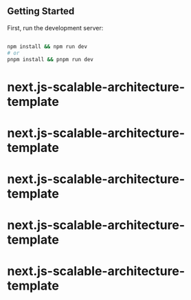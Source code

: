 
## Getting Started

First, run the development server:

```bash

npm install && npm run dev
# or
pnpm install && pnpm run dev
```
# next.js-scalable-architecture-template
# next.js-scalable-architecture-template
# next.js-scalable-architecture-template
# next.js-scalable-architecture-template
# next.js-scalable-architecture-template
